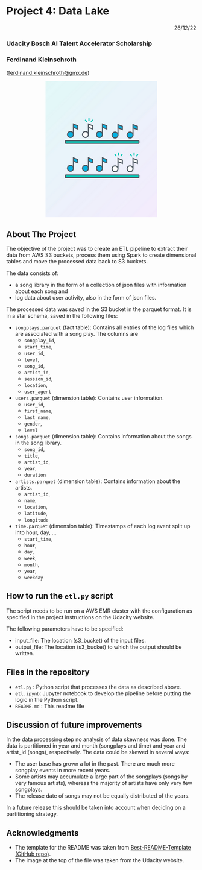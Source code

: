 <!-- Improved compatibility of back to top link: See: https://github.com/othneildrew/Best-README-Template/pull/73 -->
<a name="readme-top"></a>
<!--
*** Thanks for checking out the Best-README-Template. If you have a suggestion
*** that would make this better, please fork the repo and create a pull request
*** or simply open an issue with the tag "enhancement".
*** Don't forget to give the project a star!
*** Thanks again! Now go create something AMAZING! :D
-->


# Project 4: Data Lake

<p style='text-align: right;'> 26/12/22 </p>

### Udacity Bosch AI Talent Accelerator Scholarship
### Ferdinand Kleinschroth
(ferdinand.kleinschroth@gmx.de)
<div align="center"> 

![](images/Cloud_Data_Warehouses-Udacity.png)
</div>



<!-- ABOUT THE PROJECT -->
## About The Project

The objective of the project was to create an ETL pipeline to extract their data from AWS S3 buckets, process them using Spark to create dimensional tables and move the processed data back to S3 buckets.

The data consists of:
- a song library in the form of a collection of json files with information about each song and
- log data about user activity, also in the form of json files.

The processed data was saved in the S3 bucket in the parquet format. It is in a star schema, saved in the following files:
- `songplays.parquet` (fact table): Contains all entries of the log files which are associated with a song play. The columns are   
  - `songplay_id`, 
  - `start_time`, 
  - `user_id`, 
  - `level`, 
  - `song_id`, 
  - `artist_id`, 
  - `session_id`, 
  - `location`, 
  - `user_agent`
- `users.parquet` (dimension table): Contains user information.
  - `user_id`, 
  - `first_name`, 
  - `last_name`, 
  - `gender`, 
  - `level`
- `songs.parquet` (dimension table): Contains information about the songs in the song library.
  - `song_id`, 
  - `title`, 
  - `artist_id`, 
  - `year`, 
  - `duration`
- `artists.parquet` (dimension table): Contains information about the artists.
  - `artist_id`, 
  - `name`, 
  - `location`, 
  - `latitude`, 
  - `longitude`
- `time.parquet` (dimension table): Timestamps of each log event split up into hour, day, ...
  - `start_time`, 
  - `hour`, 
  - `day`, 
  - `week`, 
  - `month`, 
  - `year`, 
  - `weekday`



## How to run the `etl.py` script

The script needs to be run on a AWS EMR cluster with the configuration as specified in the project instructions on the Udacity website.

The following parameters have to be specified:
- input_file: The location (s3_bucket) of the input files.
- output_file: The location (s3_bucket) to which the output should be written.

## Files in the repository

- `etl.py` : Python script that processes the data as described above.
- `etl.ipynb`: Jupyter notebook to develop the pipeline before putting the logic in the Python script.
- `README.md` : This readme file

## Discussion of future improvements

In the data processing step no analysis of data skewness was done.
The data is partitioned in year and month (songplays and time) and year and artist_id (songs), respectively. 
The data could be skewed in several ways:
- The user base has grown a lot in the past. There are much more songplay events in more recent years.
- Some artists may accumulate a large part of the songplays (songs by very famous artists), whereas the majority of artists have only very few songplays.
- The release date of songs may not be equally distributed of the years.

In a future release this should be taken into account when deciding on a partitioning strategy.



## Acknowledgments

- The template for the README was taken from [Best-README-Template (GitHub repo)](https://github.com/othneildrew/Best-README-Template).
- The image at the top of the file was taken from the Udacity website.
